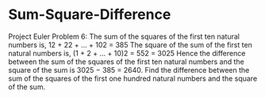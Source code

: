 # Sum-Square-Difference
Project Euler Problem 6: The sum of the squares of the first ten natural numbers is,  12 + 22 + ... + 102 = 385 The square of the sum of the first ten natural numbers is,  (1 + 2 + ... + 10)2 = 552 = 3025 Hence the difference between the sum of the squares of the first ten natural numbers and the square of the sum is 3025 − 385 = 2640.  Find the difference between the sum of the squares of the first one hundred natural numbers and the square of the sum.
